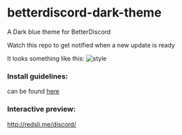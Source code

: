 # betterdiscord-dark-theme
A Dark blue theme for BetterDiscord

Watch this repo to get notified when a new update is ready

It looks something like this:
![style](https://cdn.discordapp.com/attachments/194507712984383489/316976398881259521/unknown.png "Dark blue theme in Discord")

### Install guidelines:
can be found [here](https://github.com/hallopiu/betterdiscord-dark-theme/wiki/How-to-install)

### Interactive preview:
http://redsli.me/discord/
